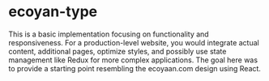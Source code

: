 # ecoyan-type
This is a basic implementation focusing on functionality and responsiveness. For a production-level website, you would integrate actual content, additional pages, optimize styles, and possibly use state management like Redux for more complex applications. The goal here was to provide a starting point resembling the ecoyaan.com design using React.
